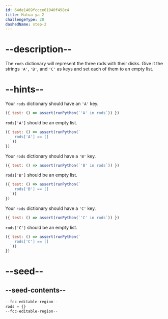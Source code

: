 ```yaml
---
id: 64de1469fccce61940f498c4
title: Hatua ya 2
challengeType: 20
dashedName: step-2
---
```


# --description--

The `rods` dictionary will represent the three rods with their disks. Give it the strings `'A'`, `'B'`, and `'C'` as keys and set each of them to an empty list.

# --hints--

Your `rods` dictionary should have an `'A'` key.

```js
({ test: () => assert(runPython(`'A' in rods`)) })
```

`rods['A']` should be an empty list.

```js
({ test: () => assert(runPython(`
    rods['A'] == []
  `))
})
```

Your `rods` dictionary should have a `'B'` key.

```js
({ test: () => assert(runPython(`'B' in rods`)) })
```

`rods['B']` should be an empty list.

```js
({ test: () => assert(runPython(`
    rods['B'] == []
  `))
})
```

Your `rods` dictionary should have a `'C'` key.

```js
({ test: () => assert(runPython(`'C' in rods`)) })
```

`rods['C']` should be an empty list.

```js
({ test: () => assert(runPython(`
    rods['C'] == []
  `))
})
```

# --seed--

## --seed-contents--

```py
--fcc-editable-region--
rods = {}
--fcc-editable-region--
```
